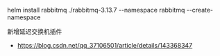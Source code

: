 helm install rabbitmq ./rabbitmq-3.13.7 --namespace rabbitmq --create-namespace

新增延迟交换机插件

- https://blog.csdn.net/qq_37106501/article/details/143368347